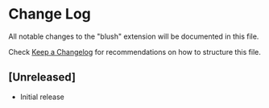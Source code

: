 # Change Log

All notable changes to the "blush" extension will be documented in this file.

Check [Keep a Changelog](http://keepachangelog.com/) for recommendations on how to structure this file.

## [Unreleased]

- Initial release
